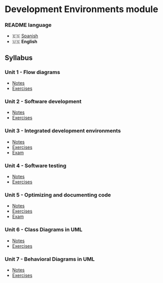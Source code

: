 # Development Environments module

### README language
- 🇪🇸 [Spanish](./README.md)
- 🇺🇸 **English**

## Syllabus
### Unit 1 - Flow diagrams
- [Notes](./unidad1-diagramas_de_flujo/apuntes/)
- [Exercises](./unidad1-diagramas_de_flujo/ejercicios/)
### Unit 2 - Software development
- [Notes](./unidad2-desarrollo_de_software/apuntes/)
- [Exercises](./unidad2-desarrollo_de_software/ejercicios/)
### Unit 3 - Integrated development environments
- [Notes](./unidad3-entornos_de_desarrollo_integrados/apuntes/)
- [Exercises](./unidad3-entornos_de_desarrollo_integrados/ejercicios/)
- [Exam](./unidad3-entornos_de_desarrollo_integrados/examen/)
### Unit 4 - Software testing
- [Notes](./unidad4-pruebas_de_software/apuntes/)
- [Exercises](./unidad4-pruebas_de_software/ejercicios/)
### Unit 5 - Optimizing and documenting code
- [Notes](./unidad5-optimizar_y_documentar_el_codigo/apuntes/)
- [Exercises](./unidad5-optimizar_y_documentar_el_codigo/ejercicios/)
- [Exam](./unidad5-optimizar_y_documentar_el_codigo/examen/)
### Unit 6 - Class Diagrams in UML
- [Notes](./unidad6-diagramas_de_clases_en_uml/apuntes/)
- [Exercises](./unidad6-diagramas_de_clases_en_uml/ejercicios/)
### Unit 7 - Behavioral Diagrams in UML
- [Notes](./unidad7-diagramas_de_comportamiento_en_uml/apuntes/)
- [Exercises](./unidad7-diagramas_de_comportamiento_en_uml/ejercicios/)
